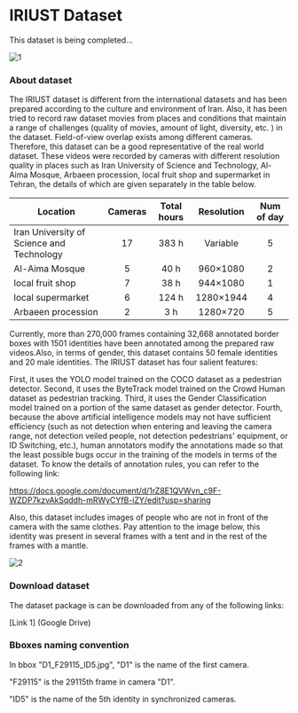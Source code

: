 # IRIUST Dataset

This dataset is being completed...


![1](https://github.com/IRIUST/Iranians_Reid_dataset/assets/141324225/782122d5-235a-4314-9d81-7eceec56c960)


### About dataset

The IRIUST dataset is different from the international datasets and has been prepared according to the culture and environment of Iran. Also, it has been tried to record raw dataset movies from places and conditions that maintain a range of challenges (quality of movies, amount of light, diversity, etc. ) in the dataset. Field-of-view overlap exists among different cameras. Therefore, this dataset can be a good representative of the real world dataset.
These videos were recorded by cameras with different resolution quality in places such as Iran University of Science and Technology, Al-Aima Mosque, Arbaeen procession, local fruit shop and supermarket in Tehran, the details of which are given separately in the table below.

| Location  | Cameras | Total hours | Resolution |Num of day|
| ------  | :---:  | :---:  | :---:  | :---:  |
| Iran University of Science and Technology  | 17 | 383 h| Variable| 5|
| Al-Aima Mosque | 5 | 40 h| 960×1080 | 2|
| local fruit shop | 7 | 38 h | 944×1080 | 1 |
| local supermarket | 6 | 124 h | 1280×1944  | 4 |
| Arbaeen procession | 2 | 3 h | 1280×720 | 5 |

Currently, more than 270,000 frames containing 32,668 annotated border boxes with 1501 identities have been annotated among the prepared raw videos.Also, in terms of gender, this dataset contains 50 female identities and 20 male identities. The IRIUST dataset has four salient features:

First, it uses the YOLO model trained on the COCO dataset as a pedestrian detector.
Second, it uses the ByteTrack model trained on the Crowd Human dataset as pedestrian tracking.
Third, it uses the Gender Classification model trained on a portion of the same dataset as gender detector.
Fourth, because the above artificial intelligence models may not have sufficient efficiency (such as not detection when entering and leaving the camera range, not detection veiled people, not detection pedestrians' equipment, or ID Switching, etc.), human annotators modify the annotations made so that the least possible bugs occur in the training of the models in terms of the dataset.
To know the details of annotation rules, you can refer to the following link:

https://docs.google.com/document/d/1rZ8E1QVWvn_c9F-WZDP7kzvAkSqddh-mRWyCYfB-iZY/edit?usp=sharing

Also, this dataset includes images of people who are not in front of the camera with the same clothes.
Pay attention to the image below, this identity was present in several frames with a tent and in the rest of the frames with a mantle.

![2](https://github.com/IRIUST/Iranians_Reid_dataset/assets/141324225/ec09a671-b130-408a-aaa5-c405d2d81c08)

### Download dataset
The dataset package is can be downloaded from any of the following links:

[Link 1] (Google Drive)

### Bboxes naming convention
In bbox "D1_F29115_ID5.jpg", "D1" is the name of the first camera.

"F29115" is the 29115th frame in camera "D1".

"ID5" is the name of the 5th identity in synchronized cameras.
